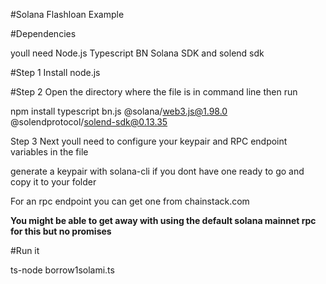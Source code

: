 #Solana Flashloan Example


#Dependencies

youll need Node.js
Typescript
BN
Solana SDK
and solend sdk

#Step 1
Install node.js

#Step 2
Open the directory where the file is in command line 
then run 

npm install typescript bn.js @solana/web3.js@1.98.0 @solendprotocol/solend-sdk@0.13.35

Step 3
Next youll need to configure your keypair and RPC endpoint variables in the file

generate a keypair with solana-cli if you dont have one ready to go and copy it to your folder

For an rpc endpoint you can get one from chainstack.com 

**You might be able to get away with using the default solana mainnet rpc for this but no promises**


#Run it

ts-node borrow1solami.ts
